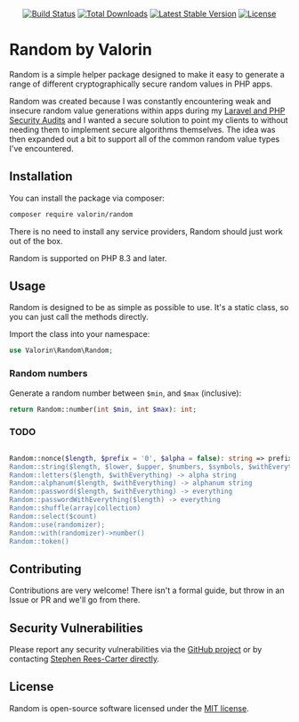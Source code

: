 <p align="center">
<a href="https://github.com/valorin/random/actions"><img src="https://github.com/valorin/random/workflows/tests/badge.svg" alt="Build Status"></a>
<a href="https://packagist.org/packages/valorin/random"><img src="https://img.shields.io/packagist/dt/valorin/random" alt="Total Downloads"></a>
<a href="https://packagist.org/packages/valorin/random"><img src="https://img.shields.io/packagist/v/valorin/random" alt="Latest Stable Version"></a>
<a href="https://packagist.org/packages/valorin/random"><img src="https://img.shields.io/packagist/l/valorin/random" alt="License"></a>
</p>

# Random by Valorin

Random is a simple helper package designed to make it easy to generate a range of different cryptographically secure random values in PHP apps.

Random was created because I was constantly encountering weak and insecure random value generations within apps during 
my [Laravel and PHP Security Audits](https://valorinsecurity.com/) and I wanted a secure solution to point my clients to
without needing them to implement secure algorithms themselves. The idea was then expanded out a bit to support all of 
the common random value types I've encountered.

## Installation

You can install the package via composer:

```bash
composer require valorin/random
```

There is no need to install any service providers, Random should just work out of the box.

Random is supported on PHP 8.3 and later.

## Usage

Random is designed to be as simple as possible to use. It's a static class, so you can just call the methods directly.

Import the class into your namespace:

```php
use Valorin\Random\Random;
```

### Random numbers

Generate a random number between `$min`, and `$max` (inclusive):

```php
return Random::number(int $min, int $max): int;
```



### TODO

```php

Random::nonce($length, $prefix = '0', $alpha = false): string => prefixed with 0's
Random::string($length, $lower, $upper, $numbers, $symbols, $withEverything): string
Random::letters($length, $withEverything) -> alpha string
Random::alphanum($length, $withEverything) -> alphanum string
Random::password($length, $withEverything) -> everything
Random::passwordWithEverything($length) -> everything
Random::shuffle(array|collection)
Random::select($count)
Random::use(randomizer);
Random::with(randomizer)->number()
Random::token()
```

## Contributing

Contributions are very welcome! There isn't a formal guide, but throw in an Issue or PR and we'll go from there.

## Security Vulnerabilities

Please report any security vulnerabilities via the [GitHub project](https://github.com/valorin/random) 
or by contacting [Stephen Rees-Carter directly](https://stephenreescarter.net/.well-known/security.txt). 

## License

Random is open-source software licensed under the [MIT license](LICENSE.md).
